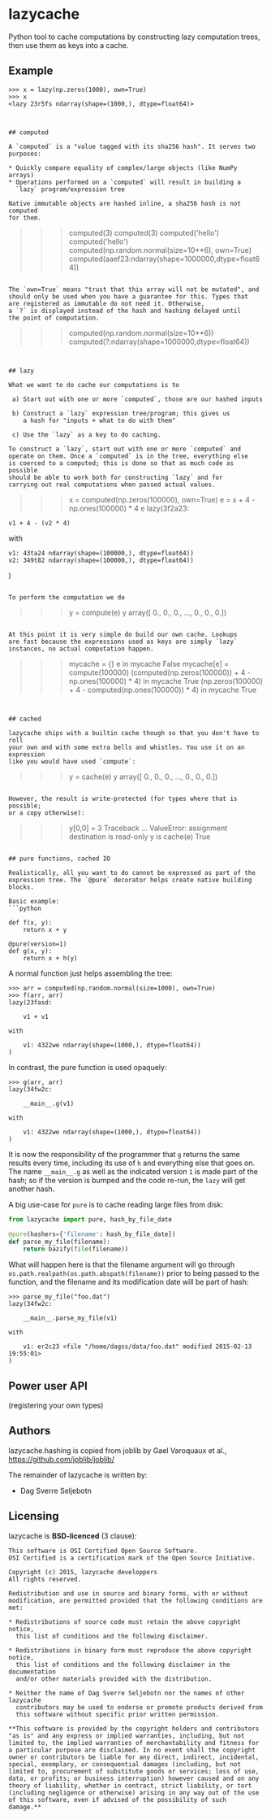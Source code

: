 # lazycache

Python tool to cache computations by constructing lazy computation trees,
then use them as keys into a cache.

## Example

```
>>> x = lazy(np.zeros(1000), own=True)
>>> x
<lazy 23r5fs ndarray(shape=(1000,), dtype=float64)>



## computed

A `computed` is a "value tagged with its sha256 hash". It serves two
purposes:

* Quickly compare equality of complex/large objects (like NumPy arrays)
* Operations performed on a `computed` will result in building a
  `lazy` program/expression tree

Native immutable objects are hashed inline, a sha256 hash is not computed
for them.

```
>>> computed(3)
computed(3)
>>> computed('hello')
computed('hello')
>>> computed(np.random.normal(size=10**6), own=True)
computed(aaef23:ndarray(shape=1000000,dtype=float64))
```

The `own=True` means "trust that this array will not be mutated", and
should only be used when you have a guarantee for this. Types that
are registered as immutable do not need it. Otherwise,
a `?` is displayed instead of the hash and hashing delayed until
the point of computation.

```
>>> computed(np.random.normal(size=10**6))
computed(?:ndarray(shape=1000000,dtype=float64))
```


## lazy

What we want to do cache our computations is to

 a) Start out with one or more `computed`, those are our hashed inputs

 b) Construct a `lazy` expression tree/program; this gives us
    a hash for "inputs + what to do with them"

 c) Use the `lazy` as a key to do caching.
    
To construct a `lazy`, start out with one or more `computed` and
operate on them. Once a `computed` is in the tree, everything else
is coerced to a computed; this is done so that as much code as possible
should be able to work both for constructing `lazy` and for
carrying out real computations when passed actual values.

```
>>> x = computed(np.zeros(100000), own=True)
>>> e = x + 4 - np.ones(100000) * 4
>>> e
lazy(3f2a23:

    v1 + 4 - (v2 * 4)

with

    v1: 43ta24 ndarray(shape=(100000,), dtype=float64))
    v2: 349t82 ndarray(shape=(100000,), dtype=float64))
)
```

To perform the computation we do

```
>>> y = compute(e)
>>> y
array([ 0.,  0.,  0., ...,  0.,  0.,  0.])
```

At this point it is very simple do build our own cache. Lookups
are fast because the expressions used as keys are simply `lazy`
instances, no actual computation happen.

```
>>> mycache = {}
>>> e in mycache
False
>>> mycache[e] = compute(100000)
>>> (computed(np.zeros(100000)) + 4 - np.ones(100000) * 4) in mycache
True
>>> (np.zeros(100000) + 4 - computed(np.ones(100000)) * 4) in mycache
True
```


## cached

lazycache ships with a builtin cache though so that you don't have to roll
your own and with some extra bells and whistles. You use it on an expression
like you would have used `compute`:

```
>>> y = cache(e)
>>> y
array([ 0.,  0.,  0., ...,  0.,  0.,  0.])
```

However, the result is write-protected (for types where that is possible;
or a copy otherwise):

```
>>> y[0,0] = 3
Traceback
    ...
ValueError: assignment destination is read-only
>>> y is cache(e)
True
```

## pure functions, cached IO

Realistically, all you want to do cannot be expressed as part of the
expression tree. The `@pure` decorator helps create native building
blocks.

Basic example:
```python

def f(x, y):
    return x + y

@pure(version=1)
def g(x, y):
    return x + h(y)
```

A normal function just helps assembling the tree:
```
>>> arr = computed(np.random.normal(size=1000), own=True)
>>> f(arr, arr)
lazy(23fasd:

    v1 + v1

with

    v1: 4322we ndarray(shape=(1000,), dtype=float64))
)
```

In contrast, the pure function is used opaquely:

```
>>> g(arr, arr)
lazy(34fw2c:

    __main__.g(v1)

with

    v1: 4322we ndarray(shape=(1000,), dtype=float64))
)
```

It is now the responsibility of the programmer that `g` returns the
same results every time, including its use of `h` and everything else
that goes on. The name `__main__.g` as well as the indicated version
`1` is made part of the hash; so if the version is bumped and the code
re-run, the `lazy` will get another hash.

A big use-case for `pure` is to cache reading large files from disk:

```python
from lazycache import pure, hash_by_file_date

@pure(hashers={'filename': hash_by_file_date})
def parse_my_file(filename):
    return bazify(file(filename))
```

What will happen here is that the filename argument will go through
`os.path.realpath(os.path.abspath(filename))` prior to being passed
to the function, and the filename and its modification date will be
part of hash:

```
>>> parse_my_file("foo.dat")
lazy(34fw2c:

    __main__.parse_my_file(v1)

with

    v1: er2c23 <file "/home/dagss/data/foo.dat" modified 2015-02-13 19:55:01>
)
```

## Power user API

(registering your own types)

## Authors

lazycache.hashing is copied from joblib by Gael Varoquaux et al.,
https://github.com/joblib/joblib/

The remainder of lazycache is written by:

* Dag Sverre Seljebotn


## Licensing

lazycache is **BSD-licenced** (3 clause):

    This software is OSI Certified Open Source Software.
    OSI Certified is a certification mark of the Open Source Initiative.

    Copyright (c) 2015, lazycache developpers
    All rights reserved.

    Redistribution and use in source and binary forms, with or without
    modification, are permitted provided that the following conditions are met:

    * Redistributions of source code must retain the above copyright notice, 
      this list of conditions and the following disclaimer.

    * Redistributions in binary form must reproduce the above copyright notice,
      this list of conditions and the following disclaimer in the documentation
      and/or other materials provided with the distribution.

    * Neither the name of Dag Sverre Seljebotn nor the names of other lazycache 
      contributors may be used to endorse or promote products derived from 
      this software without specific prior written permission.

    **This software is provided by the copyright holders and contributors
    "as is" and any express or implied warranties, including, but not
    limited to, the implied warranties of merchantability and fitness for
    a particular purpose are disclaimed. In no event shall the copyright
    owner or contributors be liable for any direct, indirect, incidental,
    special, exemplary, or consequential damages (including, but not
    limited to, procurement of substitute goods or services; loss of use,
    data, or profits; or business interruption) however caused and on any
    theory of liability, whether in contract, strict liability, or tort
    (including negligence or otherwise) arising in any way out of the use
    of this software, even if advised of the possibility of such
    damage.**
